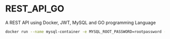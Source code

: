 # REST_API_GO
A REST API using Docker, JWT, MySQL and GO programming Language


```bash
docker run --name mysql-container -e MYSQL_ROOT_PASSWORD=rootpassword -d -p 3306:3306 mysql:latest
```